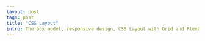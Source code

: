 ```yaml
---
layout: post
tags: post
title: "CSS Layout"
intro: The box model, responsive design, CSS Layout with Grid and Flexbox
---
```


